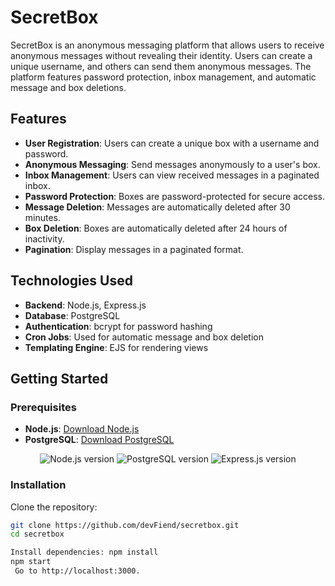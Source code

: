 # SecretBox

SecretBox is an anonymous messaging platform that allows users to receive anonymous messages without revealing their identity. Users can create a unique username, and others can send them anonymous messages. The platform features password protection, inbox management, and automatic message and box deletions.

## Features

- **User Registration**: Users can create a unique box with a username and password.
- **Anonymous Messaging**: Send messages anonymously to a user's box.
- **Inbox Management**: Users can view received messages in a paginated inbox.
- **Password Protection**: Boxes are password-protected for secure access.
- **Message Deletion**: Messages are automatically deleted after 30 minutes.
- **Box Deletion**: Boxes are automatically deleted after 24 hours of inactivity.
- **Pagination**: Display messages in a paginated format.

## Technologies Used

- **Backend**: Node.js, Express.js
- **Database**: PostgreSQL
- **Authentication**: bcrypt for password hashing
- **Cron Jobs**: Used for automatic message and box deletion
- **Templating Engine**: EJS for rendering views

## Getting Started

### Prerequisites

- **Node.js**: [Download Node.js](https://nodejs.org/)
- **PostgreSQL**: [Download PostgreSQL](https://www.postgresql.org/)

<p align="center"> <img src="https://img.shields.io/badge/Node.js-v16-green" alt="Node.js version"> <img src="https://img.shields.io/badge/PostgreSQL-v13-blue" alt="PostgreSQL version"> <img src="https://img.shields.io/badge/Express.js-v4-blue" alt="Express.js version"> </p>

### Installation

Clone the repository:

   ```bash
   git clone https://github.com/devFiend/secretbox.git
   cd secretbox

   Install dependencies: npm install
   npm start
    Go to http://localhost:3000.

```